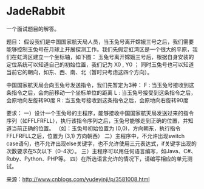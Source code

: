 JadeRabbit
==========

一个面试题目的解答。

题目：
假设我们是中国国家航天局人员，当玉兔号离开嫦娥三号之后，我们需要能够控制玉兔号在月球上开展探测工作。我们先假定虹湾区是一个很大的平原，我们在虹湾区建立一个坐标轴，如下图：
玉兔号离开嫦娥三号后，根据自身安装的定位系统可以知道自己的初始位置，我们记为 X0 , Y0 ； 同时玉兔号也可以知道当前它的朝向，如东、西、南、北（暂时只考虑这四个方向）。

中国国家航天局会向玉兔号发送指令，我们先暂定为3种：
F : 当玉兔号接收到这条指令之后，会向前移动一个坐标单位的距离
L : 当玉兔号接受到这条指令之后，会原地向左旋转90度
R : 当玉兔号接收到这条指令之后，会原地向右旋转90度

要求：
一）设计一个玉兔号的主程序，能够接收中国国家航天局发送过来的指令序列（如FFLFRFLL），执行该指令序列之后，玉兔号能够走到正确的位置，并知道当前正确的位置。
   （如：玉兔号初始位置为 (0,0)，方向朝东，执行指令 FFLFRFLL之后，位置为 (3,1) 方向朝西）
二）主程序中，不允许出现switch case语句，也不允许出现else关键字，也不允许使用三元表达式，if关键字出现的次数要求在5次以下（0-4次）。
三）主程序可以用任何语言编写，如Java、C#、Ruby、Python、PHP等。
四）在所选语言允许的情况下，请编写相应的单元测试。

来源：http://www.cnblogs.com/yudeyinji/p/3581008.html